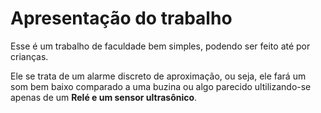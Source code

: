 # Apresentação do trabalho
Esse é um trabalho de faculdade bem simples, podendo ser feito até por crianças.

Ele se trata de um alarme discreto de aproximação, ou seja, ele fará um som bem baixo comparado a uma buzina ou algo parecido ultilizando-se apenas de um **Relé e um sensor ultrasônico**.
